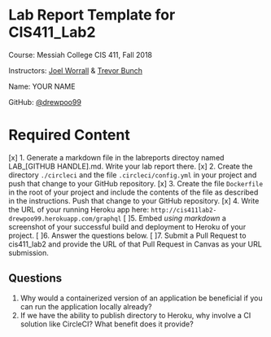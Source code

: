# Lab Report Template for CIS411_Lab2
Course: Messiah College CIS 411, Fall 2018

Instructors: [Joel Worrall](https://github.com/tangollama) & [Trevor Bunch](https://github.com/trevordbunch)

Name: YOUR NAME

GitHub: [@drewpoo99](https://github.com/drewpoo99)

# Required Content

[x] 1. Generate a markdown file in the labreports directoy named LAB_[GITHUB HANDLE].md. Write your lab report there.
[x] 2. Create the directory ```./circleci``` and the file ```.circleci/config.yml``` in your project and push that change to your GitHub repository.
[x] 3. Create the file ```Dockerfile``` in the root of your project and include the contents of the file as described in the instructions. Push that change to your GitHub repository.
[x] 4. Write the URL of your running Heroku app here: ```http://cis411lab2-drewpoo99.herokuapp.com/graphql```
[ ]5. Embed _using markdown_ a screenshot of your successful build and deployment to Heroku of your project.
[ ]6. Answer the questions below.
[ ]7. Submit a Pull Request to cis411_lab2 and provide the URL of that Pull Request in Canvas as your URL submission.

## Questions
1. Why would a containerized version of an application be beneficial if you can run the application locally already?
2. If we have the ability to publish directory to Heroku, why involve a CI solution like CircleCI? What benefit does it provide?
